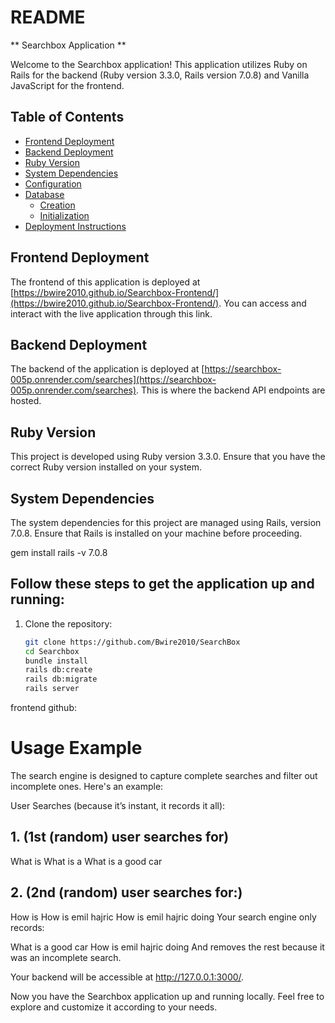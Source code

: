 # README

** Searchbox Application **

Welcome to the Searchbox application! This application utilizes Ruby on Rails for the backend (Ruby version 3.3.0, Rails version 7.0.8) and Vanilla JavaScript for the frontend.

## Table of Contents

- [Frontend Deployment](#frontend-deployment)
- [Backend Deployment](#backend-deployment)
- [Ruby Version](#ruby-version)
- [System Dependencies](#system-dependencies)
- [Configuration](#configuration)
- [Database](#database)
  - [Creation](#database-creation)
  - [Initialization](#database-initialization)
- [Deployment Instructions](#deployment-instructions)

## Frontend Deployment

The frontend of this application is deployed at [https://bwire2010.github.io/Searchbox-Frontend/](https://bwire2010.github.io/Searchbox-Frontend/). You can access and interact with the live application through this link.

## Backend Deployment

The backend of the application is deployed at [https://searchbox-005p.onrender.com/searches](https://searchbox-005p.onrender.com/searches). This is where the backend API endpoints are hosted.

## Ruby Version

This project is developed using Ruby version 3.3.0. Ensure that you have the correct Ruby version installed on your system.

## System Dependencies

The system dependencies for this project are managed using Rails, version 7.0.8. Ensure that Rails is installed on your machine before proceeding.


gem install rails -v 7.0.8

## Follow these steps to get the application up and running:

1. Clone the repository:

   ```bash
   git clone https://github.com/Bwire2010/SearchBox
   cd Searchbox
   bundle install
   rails db:create
   rails db:migrate
   rails server

frontend github: 
# Usage Example
The search engine is designed to capture complete searches and filter out incomplete ones. Here's an example:

User Searches (because it’s instant, it records it all):

## 1. (1st (random) user searches for)

What is
What is a
What is a good car

## 2. (2nd (random) user searches for:)

How is
How is emil hajric
How is emil hajric doing
Your search engine only records:

What is a good car
How is emil hajric doing
And removes the rest because it was an incomplete search.


Your backend will be accessible at http://127.0.0.1:3000/.

Now you have the Searchbox application up and running locally. Feel free to explore and customize it according to your needs.
